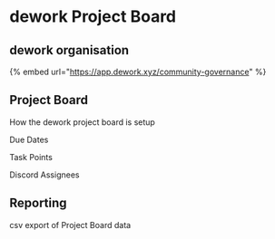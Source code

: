 # dework Project Board

## dework organisation

{% embed url="https://app.dework.xyz/community-governance" %}

## Project Board

How the dework project board is setup

Due Dates

Task Points

Discord Assignees

## Reporting

csv export of Project Board data

